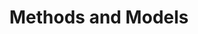 ---
title: "Methods and Models"
img: "opnsr-test.webp"
link: "./methods/content"
description: ""
weight: 4
type: "projects"
layout: "single"
---